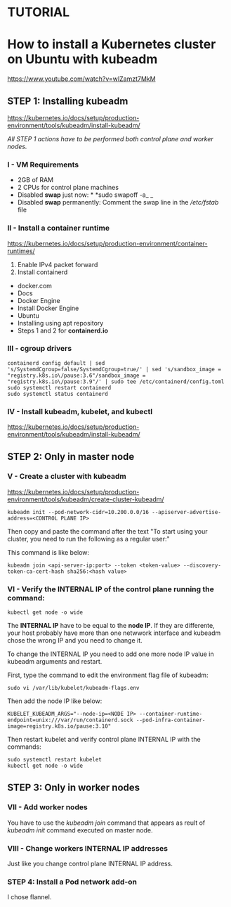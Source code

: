 # TUTORIAL 
# How to install a Kubernetes cluster on Ubuntu with kubeadm
https://www.youtube.com/watch?v=wIZamzt7MkM

## STEP 1: Installing kubeadm
https://kubernetes.io/docs/setup/production-environment/tools/kubeadm/install-kubeadm/

_All STEP 1 actions have to be performed both control plane and worker nodes._

### I - VM Requirements
- 2GB of RAM
- 2 CPUs for control plane machines
- Disabled **swap** just now: * *sudo swapoff -a_ _
- Disabled **swap** permanently: Comment the swap line in the _/etc/fstab_ file

### II - Install a container runtime
https://kubernetes.io/docs/setup/production-environment/container-runtimes/

1. Enable IPv4 packet forward
2. Install containerd

- docker.com
- Docs
- Docker Engine
- Install Docker Engine
- Ubuntu
- Installing using apt repository
- Steps 1 and 2 for **containerd.io**

### III - cgroup drivers ###
```
containerd config default | sed 's/SystemdCgroup=false/SystemdCgroup=true/' | sed 's/sandbox_image = "registry.k8s.io\/pause:3.6"/sandbox_image = "registry.k8s.io\/pause:3.9"/' | sudo tee /etc/containerd/config.toml
sudo systemctl restart containerd
sudo systemctl status containerd
```

### IV - Install kubeadm, kubelet, and kubectl
https://kubernetes.io/docs/setup/production-environment/tools/kubeadm/install-kubeadm/

## STEP 2: Only in master node

### V - Create a cluster with kubeadm
https://kubernetes.io/docs/setup/production-environment/tools/kubeadm/create-cluster-kubeadm/
```
kubeadm init --pod-network-cidr=10.200.0.0/16 --apiserver-advertise-address=<CONTROL PLANE IP>
```
Then copy and paste the command after the text "To start using your cluster, you need to run the following as a regular user:"

This command is like below:
```
kubeadm join <api-server-ip:port> --token <token-value> --discovery-token-ca-cert-hash sha256:<hash value>
```
### VI - Verify the INTERNAL IP of the control plane running the command:
```
kubectl get node -o wide
```
The **INTERNAL IP** have to be equal to the **node IP**. If they are differente, your host probably have more than one netwwork interface and kubeadm chose the wrong IP and you need to change it.

To change the INTERNAL IP you need to add one more node IP value in kubeadm arguments and restart.

First, type the command to edit the environment flag file of kubeadm:
```
sudo vi /var/lib/kubelet/kubeadm-flags.env
```
Then add the node IP like below:
```
KUBELET_KUBEADM_ARGS="--node-ip=<NODE IP> --container-runtime-endpoint=unix:///var/run/containerd.sock --pod-infra-container-image=registry.k8s.io/pause:3.10"
```
Then restart kubelet and verify control plane INTERNAL IP with the commands:
```
sudo systemctl restart kubelet
kubectl get node -o wide
```

## STEP 3: Only in worker nodes

### VII - Add worker nodes

You have to use the _kubeadm join_ command that appears as reult of _kubeadm init_ command executed on master node.

### VIII - Change workers INTERNAL IP addresses

Just like you change control plane INTERNAL IP address.

### STEP 4: Install a Pod network add-on

I chose flannel.
